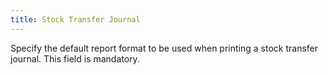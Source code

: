 ```yaml
---
title: Stock Transfer Journal
---
```



Specify the default report format to be used when printing a stock transfer journal. This field is mandatory.
